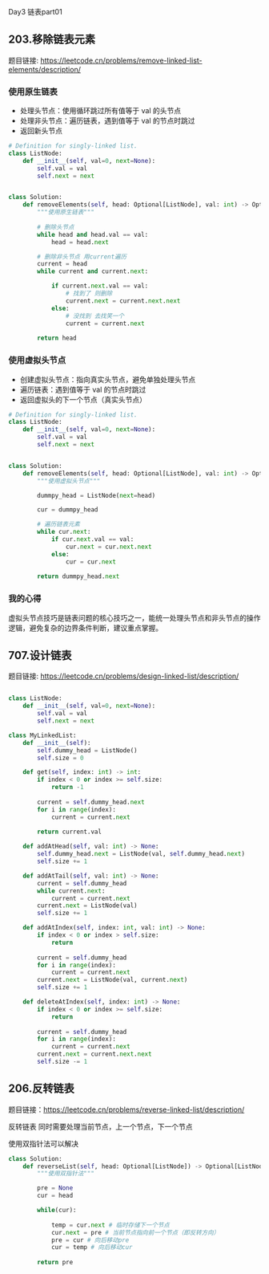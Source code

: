 Day3 链表part01

 

## 203.移除链表元素  

题目链接: https://leetcode.cn/problems/remove-linked-list-elements/description/

### 使用原生链表

- 处理头节点：使用循环跳过所有值等于 val 的头节点
- 处理非头节点：遍历链表，遇到值等于 val 的节点时跳过
- 返回新头节点

```Python
# Definition for singly-linked list.
class ListNode:
    def __init__(self, val=0, next=None):
        self.val = val
        self.next = next


class Solution:
    def removeElements(self, head: Optional[ListNode], val: int) -> Optional[ListNode]:
        """使用原生链表"""
        
        # 删除头节点
        while head and head.val == val:
            head = head.next

        # 删除非头节点 用current遍历
        current = head
        while current and current.next:

            if current.next.val == val:
                # 找到了 则删除
                current.next = current.next.next
            else:
                # 没找到 去找笑一个
                current = current.next
        
        return head
```

### 使用虚拟头节点
- 创建虚拟头节点：指向真实头节点，避免单独处理头节点
- 遍历链表：遇到值等于 val 的节点时跳过
- 返回虚拟头的下一个节点（真实头节点）

```Python
# Definition for singly-linked list.
class ListNode:
    def __init__(self, val=0, next=None):
        self.val = val
        self.next = next


class Solution:
    def removeElements(self, head: Optional[ListNode], val: int) -> Optional[ListNode]:
        """使用虚拟头节点"""

        dummpy_head = ListNode(next=head)

        cur = dummpy_head

        # 遍历链表元素
        while cur.next:
            if cur.next.val == val:
                cur.next = cur.next.next
            else:
                cur = cur.next
        
        return dummpy_head.next     
```

### 我的心得

虚拟头节点技巧是链表问题的核心技巧之一，能统一处理头节点和非头节点的操作逻辑，避免复杂的边界条件判断，建议重点掌握。

## 707.设计链表  


题目链接: https://leetcode.cn/problems/design-linked-list/description/
 
```Python

class ListNode:
    def __init__(self, val=0, next=None):
        self.val = val
        self.next = next

class MyLinkedList:
    def __init__(self):
        self.dummy_head = ListNode()
        self.size = 0

    def get(self, index: int) -> int:
        if index < 0 or index >= self.size:
            return -1
        
        current = self.dummy_head.next
        for i in range(index):
            current = current.next
            
        return current.val

    def addAtHead(self, val: int) -> None:
        self.dummy_head.next = ListNode(val, self.dummy_head.next)
        self.size += 1

    def addAtTail(self, val: int) -> None:
        current = self.dummy_head
        while current.next:
            current = current.next
        current.next = ListNode(val)
        self.size += 1

    def addAtIndex(self, index: int, val: int) -> None:
        if index < 0 or index > self.size:
            return
        
        current = self.dummy_head
        for i in range(index):
            current = current.next
        current.next = ListNode(val, current.next)
        self.size += 1

    def deleteAtIndex(self, index: int) -> None:
        if index < 0 or index >= self.size:
            return
        
        current = self.dummy_head
        for i in range(index):
            current = current.next
        current.next = current.next.next
        self.size -= 1
```



## 206.反转链表 



题目链接：https://leetcode.cn/problems/reverse-linked-list/description/

反转链表 同时需要处理当前节点，上一个节点，下一个节点

使用双指针法可以解决

```Python
class Solution:
    def reverseList(self, head: Optional[ListNode]) -> Optional[ListNode]:
        """使用双指针法"""

        pre = None
        cur = head

        while(cur):
            
            temp = cur.next # 临时存储下一个节点
            cur.next = pre # 当前节点指向前一个节点（即反转方向）
            pre = cur # 向后移动pre
            cur = temp # 向后移动cur
        
        return pre
```